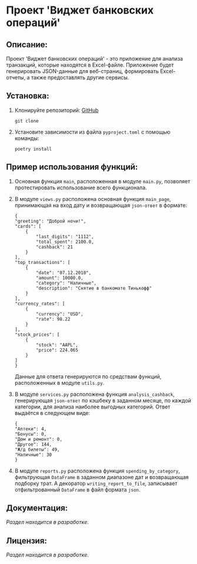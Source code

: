 # Проект 'Виджет банковских операций'

## Описание:

Проект 'Виджет банковских операций' - это приложение для анализа транзакций, которые находятся в Excel-файле. 
Приложение будет генерировать JSON-данные для веб-страниц, формировать Excel-отчеты, 
а также предоставлять другие сервисы.

## Установка:

1. Клонируйте репозиторий:
    [GitHub](<https://github.com/Tishina-az/Modul_3_project.git>)
    ```
    git clone
    ```
2. Установите зависимости из файла `pyproject.toml` с помощью команды:
    ```
    poetry install
    ```

## Пример использования функций:

1. Основная функция `main`, расположенная в модуле `main.py`, позволяет протестировать использование всего функционала.

2. В модуле `views.py` расположена основная функция `main_page`, принимающая на вход дату и возвращающая `json-ответ`
в формате:
    ```
   {
    "greeting": "Доброй ночи!",
    "cards": [
        {
            "last_digits": "1112",
            "total_spent": 2100.0,
            "cashback": 21
        }
    ],
    "top_transactions": [
        {
            "date": "07.12.2018",
            "amount": 10000.0,
            "category": "Наличные",
            "description": "Снятие в банкомате Тинькофф"
        }
    ],
    "currency_rates": [
        {
            "currency": "USD",
            "rate": 98.22
        }
    ],
    "stock_prices": [
        {
            "stock": "AAPL",
            "price": 224.065
        }
    ]
    }
    ```
    Данные для ответа генерируются по средствам функций, расположенных в модуле `utils.py`.

3. В модуле `services.py` расположена функция `analysis_cashback`, генерирующая `json-ответ` по кэшбеку в заданном
месяце, по каждой категории, для анализа наиболее выгодных категорий.
Ответ выдаётся в следующем виде:
    ```
    {
    "Аптеки": 4,
    "Бонусы": 0,
    "Дом и ремонт": 0,
    "Другое": 144,
    "Ж/д билеты": 49,
    "Наличные": 30
    }
    ```
   
4. В модуле `reports.py` расположена функция `spending_by_category`, фильтрующая `DataFrame` в заданном диапазоне дат
и возвращающая подборку трат. А декоратор `writing_report_to_file`, записывает отфильтрованный `DataFrame` 
в файл формата `json`.

## Документация:

*Раздел находится в разработке.*

## Лицензия:

*Раздел находится в разработке.*
